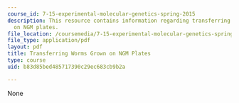```yaml
---
course_id: 7-15-experimental-molecular-genetics-spring-2015
description: This resource contains information regarding transferring worms grown
  on NGM plates.
file_location: /coursemedia/7-15-experimental-molecular-genetics-spring-2015/b83d85bed485717390c29ec683cb9b2a_MIT7_15S15_Transferring.pdf
file_type: application/pdf
layout: pdf
title: Transferring Worms Grown on NGM Plates
type: course
uid: b83d85bed485717390c29ec683cb9b2a

---
```

None